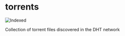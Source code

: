 torrents 
========
![Indexed](https://img.shields.io/badge/indexed-18434-blue)

Collection of torrent files discovered in the DHT network
